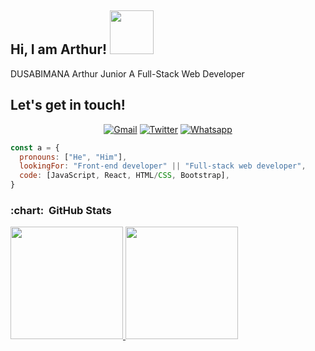 <h2> Hi, I am Arthur! <img src="https://media.giphy.com/media/26Fxy3Iz1ari8oytO/giphy.gif" width="70"></h2>

DUSABIMANA Arthur Junior A Full-Stack Web Developer
  
 <h2>Let's get in touch!</h2>
<p align="center">
  <a href="mailto:arthurjunior88741@gmail.com" target="_blank"><img src="https://img.shields.io/badge/Gmail-D14836?style=for-the-badge&logo=gmail&logoColor=white" alt="Gmail"></a>
  <a href="https://twitter.com/arthurjunior250" target="_blank"><img src="https://img.shields.io/badge/Twitter-1DA1F2.svg?&style=for-the-badge&logo=twitter&logoColor=white" alt="Twitter"></a>
  <a href="https://api.whatsapp.com/send?phone=250787691306" target="_blank"><img src="https://img.shields.io/badge/WhatsApp-25D366?style=for-the-badge&logo=whatsapp&logoColor=white" alt="Whatsapp"></a>
</p>

```javascript
const a = {
  pronouns: ["He", "Him"],
  lookingFor: "Front-end developer" || "Full-stack web developer",
  code: [JavaScript, React, HTML/CSS, Bootstrap],
}
```
<h3> :chart: &nbsp;GitHub Stats </h3>

<a  href="https://github.com/arthurjunior250">
  <img  height="180em"  src="https://github-readme-stats.vercel.app/api?username=arthurjunior250&show_icons=true&theme=nord">
</a>
<a  href="https://github.com/arthurjunior250">
    <img  height="180em"  src="https://github-readme-stats.vercel.app/api/top-langs/?username=arthurjunior250&theme=buefy&layout=compact">
</a>




